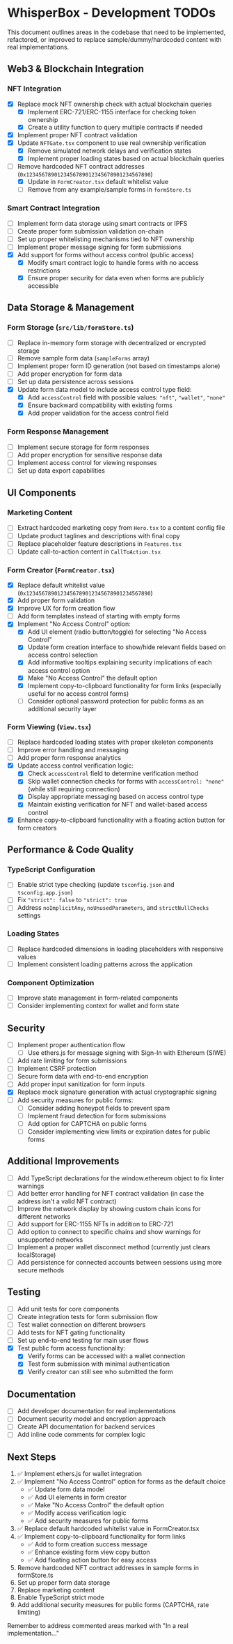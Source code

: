 # WhisperBox - Development TODOs

This document outlines areas in the codebase that need to be implemented, refactored, or improved to replace sample/dummy/hardcoded content with real implementations.

## Web3 & Blockchain Integration

### NFT Integration
- [x] Replace mock NFT ownership check with actual blockchain queries
  - [x] Implement ERC-721/ERC-1155 interface for checking token ownership
  - [x] Create a utility function to query multiple contracts if needed
- [x] Implement proper NFT contract validation
- [x] Update `NFTGate.tsx` component to use real ownership verification
  - [x] Remove simulated network delays and verification states
  - [x] Implement proper loading states based on actual blockchain queries
- [ ] Remove hardcoded NFT contract addresses (`0x1234567890123456789012345678901234567890`)
  - [x] Update in `FormCreator.tsx` default whitelist value
  - [ ] Remove from any example/sample forms in `formStore.ts`

### Smart Contract Integration
- [ ] Implement form data storage using smart contracts or IPFS
- [ ] Create proper form submission validation on-chain
- [ ] Set up proper whitelisting mechanisms tied to NFT ownership
- [ ] Implement proper message signing for form submissions
- [x] Add support for forms without access control (public access)
  - [x] Modify smart contract logic to handle forms with no access restrictions
  - [x] Ensure proper security for data even when forms are publicly accessible

## Data Storage & Management

### Form Storage (`src/lib/formStore.ts`)
- [ ] Replace in-memory form storage with decentralized or encrypted storage
- [ ] Remove sample form data (`sampleForms` array)
- [ ] Implement proper form ID generation (not based on timestamps alone)
- [ ] Add proper encryption for form data
- [ ] Set up data persistence across sessions
- [x] Update form data model to include access control type field:
  - [x] Add `accessControl` field with possible values: `"nft"`, `"wallet"`, `"none"`
  - [x] Ensure backward compatibility with existing forms
  - [x] Add proper validation for the access control field

### Form Response Management
- [ ] Implement secure storage for form responses
- [ ] Add proper encryption for sensitive response data
- [ ] Implement access control for viewing responses
- [ ] Set up data export capabilities

## UI Components

### Marketing Content
- [ ] Extract hardcoded marketing copy from `Hero.tsx` to a content config file
- [ ] Update product taglines and descriptions with final copy
- [ ] Replace placeholder feature descriptions in `Features.tsx`
- [ ] Update call-to-action content in `CallToAction.tsx`

### Form Creator (`FormCreator.tsx`)
- [x] Replace default whitelist value (`0x1234567890123456789012345678901234567890`)
- [x] Add proper form validation
- [x] Improve UX for form creation flow
- [ ] Add form templates instead of starting with empty forms
- [x] Implement "No Access Control" option:
  - [x] Add UI element (radio button/toggle) for selecting "No Access Control"
  - [x] Update form creation interface to show/hide relevant fields based on access control selection
  - [x] Add informative tooltips explaining security implications of each access control option
  - [x] Make "No Access Control" the default option
  - [x] Implement copy-to-clipboard functionality for form links (especially useful for no access control forms)
  - [ ] Consider optional password protection for public forms as an additional security layer

### Form Viewing (`View.tsx`)
- [ ] Replace hardcoded loading states with proper skeleton components
- [ ] Improve error handling and messaging
- [ ] Add proper form response analytics
- [x] Update access control verification logic:
  - [x] Check `accessControl` field to determine verification method
  - [x] Skip wallet connection checks for forms with `accessControl: "none"` (while still requiring connection)
  - [x] Display appropriate messaging based on access control type
  - [x] Maintain existing verification for NFT and wallet-based access control
- [x] Enhance copy-to-clipboard functionality with a floating action button for form creators

## Performance & Code Quality

### TypeScript Configuration
- [ ] Enable strict type checking (update `tsconfig.json` and `tsconfig.app.json`)
- [ ] Fix `"strict": false` to `"strict": true`
- [ ] Address `noImplicitAny`, `noUnusedParameters`, and `strictNullChecks` settings

### Loading States
- [ ] Replace hardcoded dimensions in loading placeholders with responsive values
- [ ] Implement consistent loading patterns across the application

### Component Optimization
- [ ] Improve state management in form-related components
- [ ] Consider implementing context for wallet and form state

## Security

- [ ] Implement proper authentication flow
  - [ ] Use ethers.js for message signing with Sign-In with Ethereum (SIWE)
- [ ] Add rate limiting for form submissions
- [ ] Implement CSRF protection
- [ ] Secure form data with end-to-end encryption
- [ ] Add proper input sanitization for form inputs
- [x] Replace mock signature generation with actual cryptographic signing
- [ ] Add security measures for public forms:
  - [ ] Consider adding honeypot fields to prevent spam
  - [ ] Implement fraud detection for form submissions
  - [ ] Add option for CAPTCHA on public forms
  - [ ] Consider implementing view limits or expiration dates for public forms

## Additional Improvements

- [ ] Add TypeScript declarations for the window.ethereum object to fix linter warnings
- [ ] Add better error handling for NFT contract validation (in case the address isn't a valid NFT contract)
- [ ] Improve the network display by showing custom chain icons for different networks
- [ ] Add support for ERC-1155 NFTs in addition to ERC-721
- [ ] Add option to connect to specific chains and show warnings for unsupported networks
- [ ] Implement a proper wallet disconnect method (currently just clears localStorage)
- [ ] Add persistence for connected accounts between sessions using more secure methods

## Testing

- [ ] Add unit tests for core components
- [ ] Create integration tests for form submission flow
- [ ] Test wallet connection on different browsers
- [ ] Add tests for NFT gating functionality
- [ ] Set up end-to-end testing for main user flows
- [x] Test public form access functionality:
  - [x] Verify forms can be accessed with a wallet connection
  - [x] Test form submission with minimal authentication
  - [x] Verify creator can still see who submitted the form

## Documentation

- [ ] Add developer documentation for real implementations
- [ ] Document security model and encryption approach
- [ ] Create API documentation for backend services
- [ ] Add inline code comments for complex logic

## Next Steps

1. ✅ Implement ethers.js for wallet integration
2. ✅ Implement "No Access Control" option for forms as the default choice
   - ✅ Update form data model
   - ✅ Add UI elements in form creator
   - ✅ Make "No Access Control" the default option
   - ✅ Modify access verification logic
   - ✅ Add security measures for public forms
3. ✅ Replace default hardcoded whitelist value in FormCreator.tsx
4. ✅ Implement copy-to-clipboard functionality for form links
   - ✅ Add to form creation success message
   - ✅ Enhance existing form view copy button
   - ✅ Add floating action button for easy access
5. Remove hardcoded NFT contract addresses in sample forms in formStore.ts
6. Set up proper form data storage
7. Replace marketing content
8. Enable TypeScript strict mode
9. Add additional security measures for public forms (CAPTCHA, rate limiting)

Remember to address commented areas marked with "In a real implementation..." 